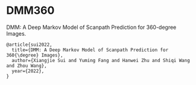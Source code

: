 # DMM360

DMM: A Deep Markov Model of Scanpath Prediction for 360-degree Images.
```
@article{sui2022,
  title={DMM: A Deep Markov Model of Scanpath Prediction for 360{\degree} Images},
  author={Xiangjie Sui and Yuming Fang and Hanwei Zhu and Shiqi Wang and Zhou Wang},
  year={2022}, 
}
```
